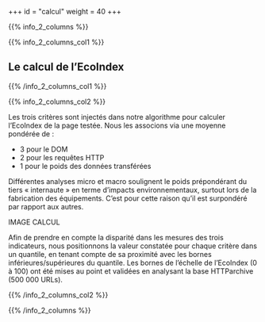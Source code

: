 +++
id = "calcul"
weight = 40
+++

{{% info_2_columns %}}

{{% info_2_columns_col1 %}}

## Le calcul de l’EcoIndex

{{% /info_2_columns_col1 %}}

{{% info_2_columns_col2 %}}

Les trois critères sont injectés dans notre algorithme pour calculer l’EcoIndex de la page testée. Nous les associons
via une moyenne pondérée de :

- 3 pour le DOM
- 2 pour les requêtes HTTP
- 1 pour le poids des données transférées

Différentes analyses micro et macro soulignent le poids prépondérant du tiers « internaute » en terme d’impacts
environnementaux, surtout lors de la fabrication des équipements. C’est pour cette raison qu’il est surpondéré par
rapport aux autres.

IMAGE CALCUL

Afin de prendre en compte la disparité dans les mesures des trois indicateurs, nous positionnons la valeur constatée
pour chaque critère dans un quantile, en tenant compte de sa proximité avec les bornes inférieures/supérieures du
quantile. Les bornes de l’échelle de l’EcoIndex (0 à 100) ont été mises au point et validées en analysant la base
HTTParchive (500 000 URLs).

{{% /info_2_columns_col2 %}}

{{% /info_2_columns %}}

